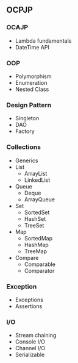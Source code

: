 ## OCPJP

### OCAJP
- Lambda fundamentals
- DateTime API

### OOP
- Polymorphism
- Enumeration
- Nested Class

### Design Pattern
- Singleton
- DAO
- Factory

### Collections
- Generics
- List
    - ArrayList
    - LinkedList
- Queue
    - Deque
    - ArrayQueue
- Set
    - SortedSet
    - HashSet
    - TreeSet
- Map
    - SortedMap
    - HashMap
    - TreeMap
- Compare
    - Comparable
    - Comparator

### Exception
- Exceptions
- Assertions

### I/O
- Stream chaining
- Console I/O
- Channel I/O
- Serializable